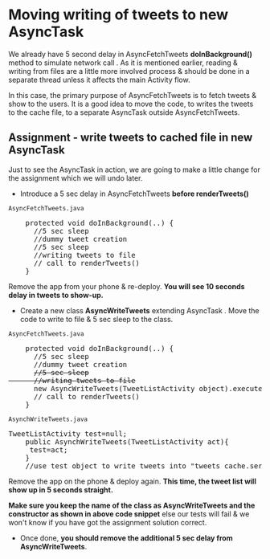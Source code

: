 # Moving writing of tweets to new AsyncTask

We already have 5 second delay in AsyncFetchTweets **doInBackground()** method to simulate network call . As it is mentioned earlier, reading & writing from files are a little more involved process & should be done in a separate thread unless it affects the main Activity flow. 

In this case, the primary purpose of AsyncFetchTweets is to fetch tweets & show to the users. It is a good idea to move the code, to writes the tweets to the cache file, to a separate AsyncTask outside AsyncFetchTweets.

## Assignment - write tweets to cached file in new AsyncTask

Just to see the AsyncTask in action, we are going to make a little change for the assignment which we will undo later. 

* Introduce a 5 sec delay in AsyncFetchTweets **before renderTweets()**

`AsyncFetchTweets.java`
<pre>
    protected void doInBackground(..) {
	  //5 sec sleep
	  //dummy tweet creation
	  <span class="highlight">//5 sec sleep</span>
	  //writing tweets to file
	  // call to renderTweets()
	}
</pre>

Remove the app from your phone & re-deploy. **You will see 10 seconds delay in tweets to show-up.**

* Create a new class **AsyncWriteTweets** extending AsyncTask . Move the code to write to file & 5 sec sleep to the class.

`AsyncFetchTweets.java`
<pre>
    protected void doInBackground(..) {
	  //5 sec sleep
	  //dummy tweet creation
	  <span class="highlight"><strike>//5 sec sleep
	  //writing tweets to file</strike>
	  new AsyncWriteTweets(TweetListActivity object).execute(tweets);</span>
	  // call to renderTweets()
	}
</pre>

<!--`AsyncWriteTweets.java`
<pre>
   protected void doInBackground(..) {
      <span class="highlight">//5 sec sleep
	  //writing tweets to file</span>
   }
</pre>-->

`AsynchWriteTweets.java`
<pre>
TweetListActivity test=null;
	public AsynchWriteTweets(<span class="highlight">TweetListActivity act</span>){
	 <span class="highlight">test=act;</span>
	}
	//use test object to write tweets into "tweets_cache.ser"
</pre>

Remove the app on the phone & deploy again. **This time, the tweet list will show up in 5 seconds straight.**

**Make sure you keep the name of the class as AsyncWriteTweets and the constructor as shown in above code snippet** else our tests will fail & we won't know if you have got the assignment solution correct. 

* Once done, **you should remove the additional 5 sec delay from AsyncWriteTweets**.

